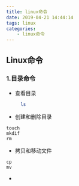```yaml
---
title: linux命令
date: 2019-04-21 14:44:14
tags: linux
categories:
    - linux命令
---
```

## Linux命令
### 1.目录命令
- 查看目录
  ```bash
    ls
  ```
- 创建和删除目录
```
touch
mkdif
rm
```
- 拷贝和移动文件
```
cp
mv
```
- 
        



